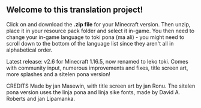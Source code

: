 ## Welcome to this translation project!

Click on and download the **.zip file** for your Minecraft version. Then unzip, place it in your resource pack folder and select it in-game. You then need to change your in-game language to toki pona (ma ali) - you might need to scroll down to the bottom of the language list since they aren't all in alphabetical order.

Latest release: v2.6 for Minecraft 1.16.5, now renamed to leko toki. Comes with community input, numerous improvements and fixes, title screen art, more splashes and a sitelen pona version!

CREDITS
Made by jan Masewin, with title screen art by jan Ronu. The sitelen pona version uses the linja pona and linja sike fonts, made by David A. Roberts and jan Lipamanka.
